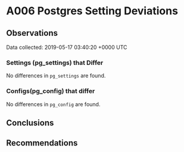 # A006 Postgres Setting Deviations #

## Observations ##
Data collected: 2019-05-17 03:40:20 +0000 UTC  

### Settings (pg_settings) that Differ ###

No differences in `pg_settings` are found.

### Configs(pg_config) that differ ###

No differences in `pg_config` are found.



## Conclusions ##


## Recommendations ##

